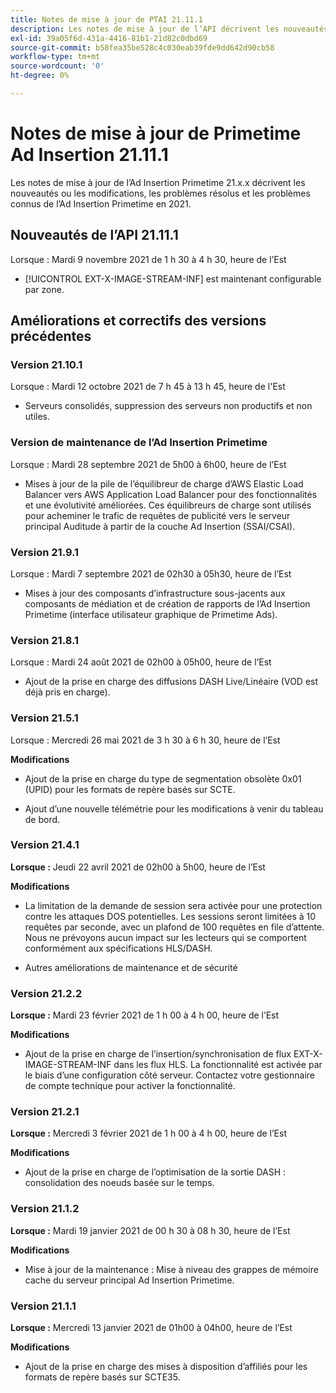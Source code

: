 ```yaml
---
title: Notes de mise à jour de PTAI 21.11.1
description: Les notes de mise à jour de l’API décrivent les nouveautés ou les modifications, les problèmes résolus et connus de l’Ad Insertion Primetime en 2021.
exl-id: 39a05f6d-431a-4416-81b1-21d82c0dbd69
source-git-commit: b58fea35be528c4c030eab39fde9dd642d90cb58
workflow-type: tm+mt
source-wordcount: '0'
ht-degree: 0%

---
```


# Notes de mise à jour de Primetime Ad Insertion 21.11.1

Les notes de mise à jour de l’Ad Insertion Primetime 21.x.x décrivent les nouveautés ou les modifications, les problèmes résolus et les problèmes connus de l’Ad Insertion Primetime en 2021.

## Nouveautés de l’API 21.11.1

Lorsque : Mardi 9 novembre 2021 de 1 h 30 à 4 h 30, heure de l’Est

* [!UICONTROL EXT-X-IMAGE-STREAM-INF] est maintenant configurable par zone.

## Améliorations et correctifs des versions précédentes

### Version 21.10.1

Lorsque : Mardi 12 octobre 2021 de 7 h 45 à 13 h 45, heure de l&#39;Est

* Serveurs consolidés, suppression des serveurs non productifs et non utiles.

### Version de maintenance de l’Ad Insertion Primetime

Lorsque : Mardi 28 septembre 2021 de 5h00 à 6h00, heure de l’Est

* Mises à jour de la pile de l’équilibreur de charge d’AWS Elastic Load Balancer vers AWS Application Load Balancer pour des fonctionnalités et une évolutivité améliorées. Ces équilibreurs de charge sont utilisés pour acheminer le trafic de requêtes de publicité vers le serveur principal Auditude à partir de la couche Ad Insertion (SSAI/CSAI).

### Version 21.9.1

Lorsque : Mardi 7 septembre 2021 de 02h30 à 05h30, heure de l’Est

* Mises à jour des composants d’infrastructure sous-jacents aux composants de médiation et de création de rapports de l’Ad Insertion Primetime (interface utilisateur graphique de Primetime Ads).

### Version 21.8.1

Lorsque : Mardi 24 août 2021 de 02h00 à 05h00, heure de l’Est

* Ajout de la prise en charge des diffusions DASH Live/Linéaire (VOD est déjà pris en charge).

### Version 21.5.1

Lorsque : Mercredi 26 mai 2021 de 3 h 30 à 6 h 30, heure de l’Est

**Modifications**

* Ajout de la prise en charge du type de segmentation obsolète 0x01 (UPID) pour les formats de repère basés sur SCTE.

* Ajout d’une nouvelle télémétrie pour les modifications à venir du tableau de bord.

### Version 21.4.1

**Lorsque :** Jeudi 22 avril 2021 de 02h00 à 5h00, heure de l’Est

**Modifications**

* La limitation de la demande de session sera activée pour une protection contre les attaques DOS potentielles. Les sessions seront limitées à 10 requêtes par seconde, avec un plafond de 100 requêtes en file d’attente. Nous ne prévoyons aucun impact sur les lecteurs qui se comportent conformément aux spécifications HLS/DASH.

* Autres améliorations de maintenance et de sécurité

### Version 21.2.2

**Lorsque :** Mardi 23 février 2021 de 1 h 00 à 4 h 00, heure de l’Est

**Modifications**

* Ajout de la prise en charge de l’insertion/synchronisation de flux EXT-X-IMAGE-STREAM-INF dans les flux HLS. La fonctionnalité est activée par le biais d’une configuration côté serveur. Contactez votre gestionnaire de compte technique pour activer la fonctionnalité.

### Version 21.2.1

**Lorsque :** Mercredi 3 février 2021 de 1 h 00 à 4 h 00, heure de l’Est

**Modifications**

* Ajout de la prise en charge de l’optimisation de la sortie DASH : consolidation des noeuds basée sur le temps.

### Version 21.1.2

**Lorsque :** Mardi 19 janvier 2021 de 00 h 30 à 08 h 30, heure de l’Est

**Modifications**

* Mise à jour de la maintenance : Mise à niveau des grappes de mémoire cache du serveur principal Ad Insertion Primetime.

### Version 21.1.1

**Lorsque :** Mercredi 13 janvier 2021 de 01h00 à 04h00, heure de l’Est

**Modifications**

* Ajout de la prise en charge des mises à disposition d’affiliés pour les formats de repère basés sur SCTE35.
